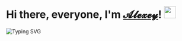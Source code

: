 <h1>Hi there, everyone, I'm <a href="https://tsaplin.pro/" target="_blank">𝓐𝓵𝓮𝔁𝓮𝔂</a>!
<img src="https://github.com/blackcater/blackcater/raw/main/images/Hi.gif" height="32"/></h1>
<img src="https://readme-typing-svg.herokuapp.com?font=Fira+Code&duration=4000&pause=500&color=0AF73A&multiline=true&repeat=false&width=800&height=70&lines=A+web+developer+%26+web+enthusiast.;Coding+in+HTML%2C+CSS%2C+JavaScript+(react+JS)+and+PHP." alt="Typing SVG" />

